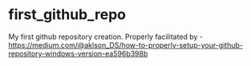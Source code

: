 # first_github_repo
My first github repository creation. Properly facilitated by - https://medium.com/@aklson_DS/how-to-properly-setup-your-github-repository-windows-version-ea596b398b

